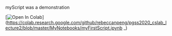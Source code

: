 myScript was a demonstration

[![Open In Colab](https://colab.research.google.com/assets/colab-badge.svg)](https://colab.research.google.com/github/rebeccanpeng/pgss2020_cslab_lecture2/blob/master/MyNotebooks/myFirstScript.ipynb _)
